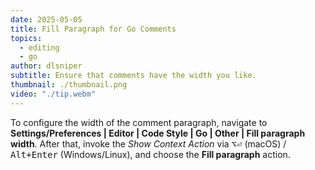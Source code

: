 ```yaml
---
date: 2025-05-05
title: Fill Paragraph for Go Comments
topics:
  - editing
  - go
author: dlsniper
subtitle: Ensure that comments have the width you like.
thumbnail: ./thumbnail.png
video: "./tip.webm"
---
```


To configure the width of the comment paragraph, navigate to **Settings/Preferences | Editor | Code Style | Go | Other | Fill paragraph width**. After that, invoke the _Show Context Action_ via <kbd>⌥⏎</kbd> (macOS) / <kbd>Alt+Enter</kbd> (Windows/Linux), and choose the **Fill paragraph** action.
